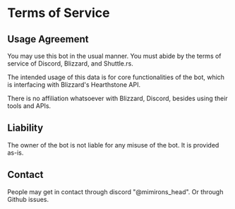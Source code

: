 # Terms of Service
## Usage Agreement
You may use this bot in the usual manner. You must abide by the terms of service of Discord, Blizzard, and Shuttle.rs.

The intended usage of this data is for core functionalities of the bot, which is interfacing with Blizzard's Hearthstone API.

There is no affiliation whatsoever with Blizzard, Discord, besides using their tools and APIs.

## Liability
The owner of the bot is not liable for any misuse of the bot. It is provided as-is.

## Contact
People may get in contact through discord "@mimirons_head". Or through Github issues.
